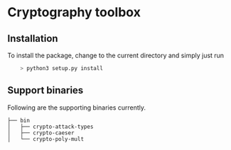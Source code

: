 # Cryptography toolbox
## Installation
To install the package, change to the current directory and simply just run 

```bash
    > python3 setup.py install
```

## Support binaries
Following are the supporting binaries currently.
```
├── bin
│   ├── crypto-attack-types
│   ├── crypto-caeser
│   └── crypto-poly-mult

```


